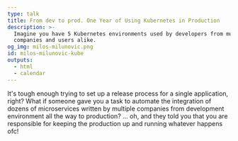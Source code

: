```yaml
---
type: talk
title: From dev to prod. One Year of Using Kubernetes in Production
description: >-
  Imagine you have 5 Kubernetes environments used by developers from multiple
  companies and users alike.
og_img: milos-milunovic.png
id: milos-milunovic-kube
outputs:
  - html
  - calendar
---
```


It's tough enough trying to set up a release process for a single application, right?  What if someone gave you a task to automate the integration of dozens of microservices written by multiple companies from development environment all the way to production?  ... oh, and they told you that you are responsible for keeping the production up and running whatever happens ofc!

<!--
Imagine you have 5 Kubernetes environments used by developers from multiple companies and users alike.
How would you handle releases? How to aggregate logs? Which monitoring tools to use and how to setup your monitoring? How to give access to developers to debug their applications without endangering security? How to manage configurations of different environments without much added complexity? How to be invisible for users and developers but still satisfy both user groups of your environments? How to do security and QA?
In this talk I will share some of the knowledge and experiences we have acquired while running Kubernetes in production.
Topics that will be covered:
Release management with Helm, logging with EFK stack, monitoring setup, tracing guidelines and tools, security scans, cluster backups and restore procedures, managing databases within your cluster ...
-->
